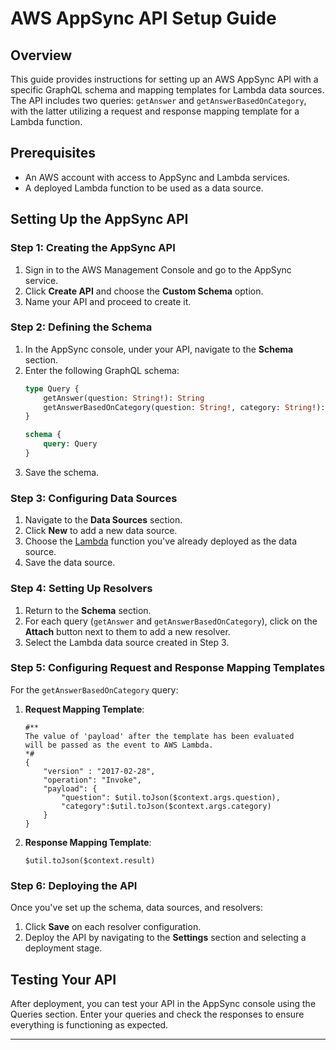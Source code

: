 
# AWS AppSync API Setup Guide

## Overview
This guide provides instructions for setting up an AWS AppSync API with a specific GraphQL schema and mapping templates for Lambda data sources. The API includes two queries: `getAnswer` and `getAnswerBasedOnCategory`, with the latter utilizing a request and response mapping template for a Lambda function.

## Prerequisites
- An AWS account with access to AppSync and Lambda services.
- A deployed Lambda function to be used as a data source.

## Setting Up the AppSync API

### Step 1: Creating the AppSync API
1. Sign in to the AWS Management Console and go to the AppSync service.
2. Click **Create API** and choose the **Custom Schema** option.
3. Name your API and proceed to create it.

### Step 2: Defining the Schema
1. In the AppSync console, under your API, navigate to the **Schema** section.
2. Enter the following GraphQL schema:
   ```graphql
   type Query {
       getAnswer(question: String!): String
       getAnswerBasedOnCategory(question: String!, category: String!): String
   }

   schema {
       query: Query
   }
   ```
3. Save the schema.

### Step 3: Configuring Data Sources
1. Navigate to the **Data Sources** section.
2. Click **New** to add a new data source.
3. Choose the [Lambda](https://github.com/mongodb-partners/AppModernization_Amplify_AppSync_with_MongoDB_Atlas_Vector_Search/tree/main/Lambda/doucument-search/query%26ans) function you've already deployed as the data source.
4. Save the data source.

### Step 4: Setting Up Resolvers
1. Return to the **Schema** section.
2. For each query (`getAnswer` and `getAnswerBasedOnCategory`), click on the **Attach** button next to them to add a new resolver.
3. Select the Lambda data source created in Step 3.

### Step 5: Configuring Request and Response Mapping Templates
For the `getAnswerBasedOnCategory` query:
1. **Request Mapping Template**:
   ```vtl
   #**
   The value of 'payload' after the template has been evaluated
   will be passed as the event to AWS Lambda.
   *#
   {
       "version" : "2017-02-28",
       "operation": "Invoke",
       "payload": {
           "question": $util.toJson($context.args.question),
           "category":$util.toJson($context.args.category)
       }
   }
   ```
2. **Response Mapping Template**:
   ```vtl
   $util.toJson($context.result)
   ```

### Step 6: Deploying the API
Once you've set up the schema, data sources, and resolvers:
1. Click **Save** on each resolver configuration.
2. Deploy the API by navigating to the **Settings** section and selecting a deployment stage.

## Testing Your API
After deployment, you can test your API in the AppSync console using the Queries section. Enter your queries and check the responses to ensure everything is functioning as expected.

---

